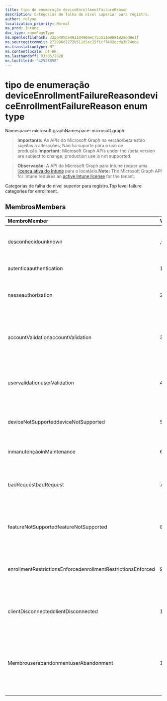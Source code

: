 ```yaml
---
title: tipo de enumeração deviceEnrollmentFailureReason
description: Categorias de falha de nível superior para registro.
author: rolyon
localization_priority: Normal
ms.prod: Intune
doc_type: enumPageType
ms.openlocfilehash: 225b408da4921d490aec753a110989182a6d9e1f
ms.sourcegitcommit: 272996d2772b51105ec25f1cf7482ecda3b74ebe
ms.translationtype: MT
ms.contentlocale: pt-BR
ms.lasthandoff: 03/05/2020
ms.locfileid: "42523398"
---
```

# <a name="deviceenrollmentfailurereason-enum-type"></a><span data-ttu-id="9a280-103">tipo de enumeração deviceEnrollmentFailureReason</span><span class="sxs-lookup"><span data-stu-id="9a280-103">deviceEnrollmentFailureReason enum type</span></span>

<span data-ttu-id="9a280-104">Namespace: microsoft.graph</span><span class="sxs-lookup"><span data-stu-id="9a280-104">Namespace: microsoft.graph</span></span>

> <span data-ttu-id="9a280-105">**Importante:** As APIs do Microsoft Graph na versão/beta estão sujeitas a alterações; Não há suporte para o uso de produção.</span><span class="sxs-lookup"><span data-stu-id="9a280-105">**Important:** Microsoft Graph APIs under the /beta version are subject to change; production use is not supported.</span></span>

> <span data-ttu-id="9a280-106">**Observação:** A API do Microsoft Graph para Intune requer uma [licença ativa do Intune](https://go.microsoft.com/fwlink/?linkid=839381) para o locatário.</span><span class="sxs-lookup"><span data-stu-id="9a280-106">**Note:** The Microsoft Graph API for Intune requires an [active Intune license](https://go.microsoft.com/fwlink/?linkid=839381) for the tenant.</span></span>

<span data-ttu-id="9a280-107">Categorias de falha de nível superior para registro.</span><span class="sxs-lookup"><span data-stu-id="9a280-107">Top level failure categories for enrollment.</span></span>

## <a name="members"></a><span data-ttu-id="9a280-108">Membros</span><span class="sxs-lookup"><span data-stu-id="9a280-108">Members</span></span>
|<span data-ttu-id="9a280-109">Membro</span><span class="sxs-lookup"><span data-stu-id="9a280-109">Member</span></span>|<span data-ttu-id="9a280-110">Valor</span><span class="sxs-lookup"><span data-stu-id="9a280-110">Value</span></span>|<span data-ttu-id="9a280-111">Descrição</span><span class="sxs-lookup"><span data-stu-id="9a280-111">Description</span></span>|
|:---|:---|:---|
|<span data-ttu-id="9a280-112">desconhecido</span><span class="sxs-lookup"><span data-stu-id="9a280-112">unknown</span></span>|<span data-ttu-id="9a280-113">,0</span><span class="sxs-lookup"><span data-stu-id="9a280-113">0</span></span>|<span data-ttu-id="9a280-114">O valor padrão, motivo da falha é desconhecido.</span><span class="sxs-lookup"><span data-stu-id="9a280-114">Default value, failure reason is unknown.</span></span>|
|<span data-ttu-id="9a280-115">autentica</span><span class="sxs-lookup"><span data-stu-id="9a280-115">authentication</span></span>|<span data-ttu-id="9a280-116">1 </span><span class="sxs-lookup"><span data-stu-id="9a280-116">1</span></span>|<span data-ttu-id="9a280-117">Falha de autenticação</span><span class="sxs-lookup"><span data-stu-id="9a280-117">Authentication failed</span></span>|
|<span data-ttu-id="9a280-118">nesse</span><span class="sxs-lookup"><span data-stu-id="9a280-118">authorization</span></span>|<span data-ttu-id="9a280-119">2 </span><span class="sxs-lookup"><span data-stu-id="9a280-119">2</span></span>|<span data-ttu-id="9a280-120">A chamada foi autenticada, mas não está autorizada a se inscrever.</span><span class="sxs-lookup"><span data-stu-id="9a280-120">Call was authenticated, but not authorized to enroll.</span></span>|
|<span data-ttu-id="9a280-121">accountValidation</span><span class="sxs-lookup"><span data-stu-id="9a280-121">accountValidation</span></span>|<span data-ttu-id="9a280-122">3 </span><span class="sxs-lookup"><span data-stu-id="9a280-122">3</span></span>|<span data-ttu-id="9a280-123">Falha ao validar a conta para registro.</span><span class="sxs-lookup"><span data-stu-id="9a280-123">Failed to validate the account for enrollment.</span></span> <span data-ttu-id="9a280-124">(Conta bloqueada, registro não habilitado)</span><span class="sxs-lookup"><span data-stu-id="9a280-124">(Account blocked, enrollment not enabled)</span></span>|
|<span data-ttu-id="9a280-125">uservalidation</span><span class="sxs-lookup"><span data-stu-id="9a280-125">userValidation</span></span>|<span data-ttu-id="9a280-126">4 </span><span class="sxs-lookup"><span data-stu-id="9a280-126">4</span></span>|<span data-ttu-id="9a280-127">Não foi possível validar o usuário.</span><span class="sxs-lookup"><span data-stu-id="9a280-127">User could not be validated.</span></span> <span data-ttu-id="9a280-128">(O usuário não existe, licença ausente)</span><span class="sxs-lookup"><span data-stu-id="9a280-128">(User does not exist, missing license)</span></span>|
|<span data-ttu-id="9a280-129">deviceNotSupported</span><span class="sxs-lookup"><span data-stu-id="9a280-129">deviceNotSupported</span></span>|<span data-ttu-id="9a280-130">5 </span><span class="sxs-lookup"><span data-stu-id="9a280-130">5</span></span>|<span data-ttu-id="9a280-131">O dispositivo não tem suporte para gerenciamento de dispositivos móveis.</span><span class="sxs-lookup"><span data-stu-id="9a280-131">Device is not supported for mobile device management.</span></span>|
|<span data-ttu-id="9a280-132">inmanutenção</span><span class="sxs-lookup"><span data-stu-id="9a280-132">inMaintenance</span></span>|<span data-ttu-id="9a280-133">6 </span><span class="sxs-lookup"><span data-stu-id="9a280-133">6</span></span>|<span data-ttu-id="9a280-134">A conta está em manutenção.</span><span class="sxs-lookup"><span data-stu-id="9a280-134">Account is in maintenance.</span></span>|
|<span data-ttu-id="9a280-135">badRequest</span><span class="sxs-lookup"><span data-stu-id="9a280-135">badRequest</span></span>|<span data-ttu-id="9a280-136">7 </span><span class="sxs-lookup"><span data-stu-id="9a280-136">7</span></span>|<span data-ttu-id="9a280-137">O cliente enviou uma solicitação que não é compreendida/suportada pelo serviço.</span><span class="sxs-lookup"><span data-stu-id="9a280-137">Client sent a request that is not understood/supported by the service.</span></span>|
|<span data-ttu-id="9a280-138">featureNotSupported</span><span class="sxs-lookup"><span data-stu-id="9a280-138">featureNotSupported</span></span>|<span data-ttu-id="9a280-139">8 </span><span class="sxs-lookup"><span data-stu-id="9a280-139">8</span></span>|<span data-ttu-id="9a280-140">Não há suporte para os recursos usados por este registro para esta conta.</span><span class="sxs-lookup"><span data-stu-id="9a280-140">Feature(s) used by this enrollment are not supported for this account.</span></span>|
|<span data-ttu-id="9a280-141">enrollmentRestrictionsEnforced</span><span class="sxs-lookup"><span data-stu-id="9a280-141">enrollmentRestrictionsEnforced</span></span>|<span data-ttu-id="9a280-142">9 </span><span class="sxs-lookup"><span data-stu-id="9a280-142">9</span></span>|<span data-ttu-id="9a280-143">As restrições de registro configuradas pelo administrador bloquearam esse registro.</span><span class="sxs-lookup"><span data-stu-id="9a280-143">Enrollment restrictions configured by admin blocked this enrollment.</span></span>|
|<span data-ttu-id="9a280-144">clientDisconnected</span><span class="sxs-lookup"><span data-stu-id="9a280-144">clientDisconnected</span></span>|<span data-ttu-id="9a280-145">10 </span><span class="sxs-lookup"><span data-stu-id="9a280-145">10</span></span>|<span data-ttu-id="9a280-146">O cliente esgotou o tempo limite ou o registro foi anulado pelo enduser.</span><span class="sxs-lookup"><span data-stu-id="9a280-146">Client timed out or enrollment was aborted by enduser.</span></span>|
|<span data-ttu-id="9a280-147">Membrouserabandonment</span><span class="sxs-lookup"><span data-stu-id="9a280-147">userAbandonment</span></span>|<span data-ttu-id="9a280-148">11 </span><span class="sxs-lookup"><span data-stu-id="9a280-148">11</span></span>|<span data-ttu-id="9a280-149">O registro foi abandonado pelo enduser.</span><span class="sxs-lookup"><span data-stu-id="9a280-149">Enrollment was abandoned by enduser.</span></span> <span data-ttu-id="9a280-150">(Enduser Started onboard, mas não conseguiu concluí-la na forma oportuna)</span><span class="sxs-lookup"><span data-stu-id="9a280-150">(Enduser started onboarding but failed to complete it in timely manner)</span></span>|



